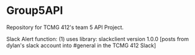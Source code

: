 # Group5API
Repository for TCMG 412's team 5 API Project. 

Slack Alert function:
	(1) uses library: slackclient version 1.0.0 
		[posts from dylan's slack account into #general in the TCMG 412 Slack]
